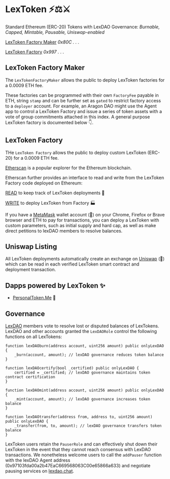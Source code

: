 # LexToken ⚡⚖️⚔️
Standard Ethereum (ERC-20) Tokens with LexDAO Governance: *Burnable, Capped, Mintable, Pausable, Uniswap-enabled*

[LexToken Factory Maker](https://etherscan.io/address/https://etherscan.io/address/0x80CFbE26CCA322411F9F005d25ba54127618Fcb0#code) *0x80C . . .*

[LexToken Factory](https://etherscan.io/address/https://etherscan.io/address/0x99755ceba6460491173307985ea7c0cdb0a84d7a#code) *0x997 . . .*

## LexToken Factory Maker

The `LexTokenFactoryMaker` allows the public to deploy LexToken factories for a 0.0009 ETH fee. 

These factories can be programmed with their own `FactoryFee` payable in ETH, string `stamp` and can be further set as `gated` to restrict factory access to a `deployer` account. For example, an Aragon DAO might use the Agent app to control a LexToken Factory and issue a series of token assets with a vote of group commitments attached in this index.  A general purpose LexToken factory is documented below 👇.

## LexToken Factory

THe `LexToken Factory` allows the public to deploy custom LexToken (ERC-20) for a 0.0009 ETH fee.

[Etherscan](https://etherscan.io/) is a popular explorer for the Ethereum blockchain.

Etherscan further provides an interface to read and write from the LexToken Factory code deployed on Ethereum: 

[READ](https://etherscan.io/dapp/0x99755ceba6460491173307985ea7c0cdb0a84d7a#readContract) to keep track of LexToken deployments 🧮

[WRITE](https://etherscan.io/dapp/0x99755ceba6460491173307985ea7c0cdb0a84d7a#writeContract) to deploy LexToken from Factory 🏭

If you have a [MetaMask](https://metamask.io/) wallet account (🦊) on your Chrome, Firefox or Brave browser and ETH to pay for transactions, you can deploy a LexToken with custom parameters, such as initial supply and hard cap, as well as make direct petitions to lexDAO members to resolve balances. 

## Uniswap Listing

All LexToken deployments automatically create an exchange on [Uniswap](https://uniswap.exchange/) (🦄) which can be read in each verified LexToken smart contract and deployment transaction.

## Dapps powered by LexToken ✨

* [PersonalToken.Me](https://personaltoken.me/) 👥

## Governance

[LexDAO](http://nightly.aragon.org/#/lexdao) members vote to resolve lost or disputed balances of LexTokens. LexDAO and other accounts granted the `LexDAORole` control the following functions on all LexTokens:

    function lexDAOburn(address account, uint256 amount) public onlyLexDAO {
        _burn(account, amount); // lexDAO governance reduces token balance
    }
    
    function lexDAOcertify(bool _certified) public onlyLexDAO {
        certified = _certified; // lexDAO governance maintains token contract certification
    }

    function lexDAOmint(address account, uint256 amount) public onlyLexDAO {
        _mint(account, amount); // lexDAO governance increases token balance
    }
    
    function lexDAOtransfer(address from, address to, uint256 amount) public onlyLexDAO {
        _transfer(from, to, amount); // lexDAO governance transfers token balance
    }

LexToken users retain the `PauserRole` and can effectively shut down their LexToken in the event that they cannot reach consensus with LexDAO transactions. We nonetheless welcome users to call the `addPauser` function with the lexDAO Agent address (0x97103fda00a2b47EaC669568063C00e65866a633) and negotiate pausing services on [lexdao.chat](http://lexdao.chat/).

